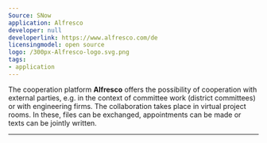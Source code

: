 ```yaml
---
Source: SNow
application: Alfresco
developer: null
developerlink: https://www.alfresco.com/de
licensingmodel: open source
logo: /300px-Alfresco-logo.svg.png
tags:
- application
---
```

The cooperation platform __Alfresco__ offers the possibility of cooperation with external parties, e.g. in the context of committee work (district committees) or with engineering firms. The collaboration takes place in virtual project rooms. In these, files can be exchanged, appointments can be made or texts can be jointly written. 

---



